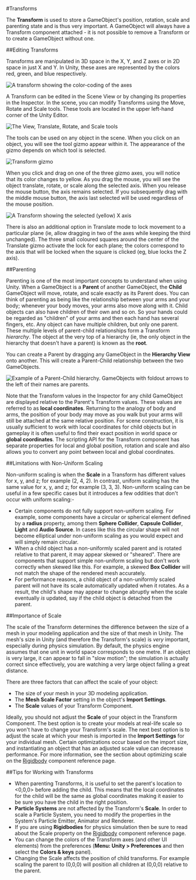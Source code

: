 #Transforms

The __Transform__ is used to store a GameObject's position, rotation, scale and parenting state and is thus very important. A GameObject will always have a Transform component attached - it is not possible to remove a Transform or to create a GameObject without one.


##Editing Transforms

Transforms are manipulated in 3D space in the X, Y, and Z axes or in 2D space in just X and Y. In Unity, these axes are represented by the colors red, green, and blue respectively.

![A transform showing the color-coding of the axes](../uploads/Main/TransformExample2.png) 

A Transform can be edited in the Scene View or by changing its properties in the Inspector. In the scene, you can modify Transforms using the Move, Rotate and Scale tools. These tools are located in the upper left-hand corner of the Unity Editor.

![The View, Translate, Rotate, and Scale tools](../uploads/Main/Transform-Tools.png) 

The tools can be used on any object in the scene. When you click on an object, you will see the tool gizmo appear within it. The appearance of the gizmo depends on which tool is selected.

![Transform gizmo](../uploads/Main/TransformGizmo35.png) 

When you click and drag on one of the three gizmo axes, you will notice that its color changes to yellow. As you drag the mouse, you will see the object translate, rotate, or scale along the selected axis. When you release the mouse button, the axis remains selected. If you subsequently drag with the middle mouse button, the axis last selected will be used regardless of the mouse position.

![A Transform showing the selected (yellow) X axis](../uploads/Main/TransformExample3.png)

There is also an additional option in Translate mode to lock movement to a particular plane (ie, allow dragging in two of the axes while keeping the third unchanged). The three small coloured squares around the center of the Translate gizmo activate the lock for each plane; the colors correspond to the axis that will be locked when the square is clicked (eg, blue locks the Z axis).


##Parenting

Parenting is one of the most important concepts to understand when using Unity. When a GameObject is a __Parent__ of another GameObject, the __Child__ GameObject will move, rotate, and scale exactly as its Parent does. You can think of parenting as being like the relationship between your arms and your body; whenever your body moves, your arms also move along with it. Child objects can also have children of their own and so on. So your hands could be regarded as "children" of your arms and then each hand has several fingers, etc. Any object can have multiple children, but only one parent. These multiple levels of parent-child relationships form a Transform _hierarchy_. The object at the very top of a hierarchy (ie, the only object in the hierarchy that doesn't have a parent) is known as the __root__.

You can create a Parent by dragging any GameObject in the __Hierarchy View__ onto another. This will create a Parent-Child relationship between the two GameObjects.

![Example of a Parent-Child hierarchy. GameObjects with foldout arrows to the left of their names are parents.](../uploads/Main/ParentingExample.png) 

Note that the Transform values in the Inspector for any child GameObject are displayed relative to the Parent's Transform values. These values are referred to as __local coordinates__. Returning to the analogy of body and arms, the position of your body may move as you walk but your arms will still be attached at the same relative position. For scene construction, it is usually sufficient to work with local coordinates for child objects but in gameplay it is often useful to find their exact position in world space or __global coordinates__. The scripting API for the Transform component has separate properties for local and global position, rotation and scale and also allows you to convert any point between local and global coordinates.


##Limitations with Non-Uniform Scaling

Non-uniform scaling is when the __Scale__ in a Transform has different values for x, y, and z; for example (2, 4, 2). In contrast, uniform scaling has the same value for x, y, and z; for example (3, 3, 3). Non-uniform scaling can be useful in a few specific cases but it introduces a few oddities that don't occur with uniform scaling:-

* Certain components do not fully support non-uniform scaling. For example, some components have a circular or spherical element defined by a __radius__ property, among them __Sphere Collider__, __Capsule Collider__, __Light__ and __Audio Source__. In cases like this the circular shape will not become elliptical under non-uniform scaling as you would expect and will simply remain circular.
* When a child object has a non-uniformly scaled parent and is rotated relative to that parent, it may appear skewed or "sheared". There are components that support simple non-uniform scaling but don't work correctly when skewed like this. For example, a skewed __Box Collider__ will not match the shape of the rendered mesh accurately.
* For performance reasons, a child object of a non-uniformly scaled parent will not have its scale automatically updated when it rotates. As a result, the child's shape may appear to change abruptly when the scale eventually _is_ updated, say if the child object is detached from the parent.


##Importance of Scale

The scale of the Transform determines the difference between the size of a mesh in your modeling application and the size of that mesh in Unity. The mesh's size in Unity (and therefore the Transform's scale) is _very_ important, especially during physics simulation. By default, the physics engine assumes that one unit in world space corresponds to one metre. If an object is very large, it can appear to fall in "slow motion"; the simulation is actually correct since effectively, you are watching a very large object falling a great distance.

There are three factors that can affect the scale of your object:

* The size of your mesh in your 3D modeling application.
* The __Mesh Scale Factor__ setting in the object's __Import Settings__.
* The __Scale__ values of your Transform Component.

Ideally, you should not adjust the __Scale__ of your object in the Transform Component. The best option is to create your models at real-life scale so you won't have to change your Transform's scale. The next best option is to adjust the scale at which your mesh is imported in the __Import Settings__ for your individual mesh. Certain optimizations occur based on the import size, and instantiating an object that has an adjusted scale value can decrease performance. For more information, see the section about optimizing scale on the [Rigidbody](class-Rigidbody) component reference page.


##Tips for Working with Transforms

* When parenting Transforms, it is useful to set the parent's location to &lt;0,0,0&gt; before adding the child. This means that the local coordinates for the child will be the same as global coordinates making it easier to be sure you have the child in the right position. 
* __Particle Systems__ are not affected by the Transform's __Scale__. In order to scale a Particle System, you need to modify the properties in the System's Particle Emitter, Animator and Renderer.
* If you are using __Rigidbodies__ for physics simulation then be sure to read about the Scale property on the [Rigidbody](class-Rigidbody) component reference page.
* You can change the colors of the Transform axes (and other UI elements) from the preferences (__Menu: Unity &gt; Preferences__ and then select the __Colors & keys__ panel).
* Changing the Scale affects the position of child transforms. For example scaling the parent to (0,0,0) will position all children at (0,0,0) relative to the parent.

